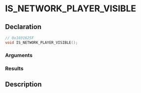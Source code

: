 # IS_NETWORK_PLAYER_VISIBLE

## Declaration
```cpp
// 0x1031625F
void IS_NETWORK_PLAYER_VISIBLE();
```

### Arguments

### Results

## Description

